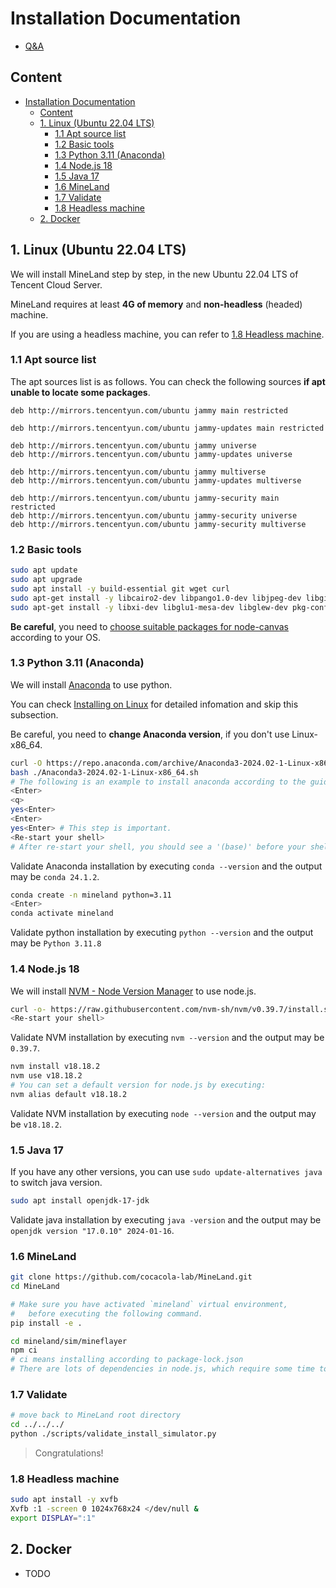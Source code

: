 # Installation Documentation

* [Q&A](./q&a.md)

## Content

- [Installation Documentation](#installation-documentation)
  - [Content](#content)
  - [1. Linux (Ubuntu 22.04 LTS)](#1-linux-ubuntu-2204-lts)
    - [1.1 Apt source list](#11-apt-source-list)
    - [1.2 Basic tools](#12-basic-tools)
    - [1.3 Python 3.11 (Anaconda)](#13-python-311-anaconda)
    - [1.4 Node.js 18](#14-nodejs-18)
    - [1.5 Java 17](#15-java-17)
    - [1.6 MineLand](#16-mineland)
    - [1.7 Validate](#17-validate)
    - [1.8 Headless machine](#18-Headless-machine)
  - [2. Docker](#2-docker)

## 1. Linux (Ubuntu 22.04 LTS)

We will install MineLand step by step, in the new Ubuntu 22.04 LTS of Tencent Cloud Server.

MineLand requires at least **4G of memory** and **non-headless** (headed) machine.

If you are using a headless machine, you can refer to [1.8 Headless machine](#18-Headless-machine).

### 1.1 Apt source list

The apt sources list is as follows. You can check the following sources **if apt unable to locate some packages**.

```
deb http://mirrors.tencentyun.com/ubuntu jammy main restricted

deb http://mirrors.tencentyun.com/ubuntu jammy-updates main restricted

deb http://mirrors.tencentyun.com/ubuntu jammy universe
deb http://mirrors.tencentyun.com/ubuntu jammy-updates universe

deb http://mirrors.tencentyun.com/ubuntu jammy multiverse
deb http://mirrors.tencentyun.com/ubuntu jammy-updates multiverse

deb http://mirrors.tencentyun.com/ubuntu jammy-security main restricted
deb http://mirrors.tencentyun.com/ubuntu jammy-security universe
deb http://mirrors.tencentyun.com/ubuntu jammy-security multiverse
```

### 1.2 Basic tools

```bash
sudo apt update
sudo apt upgrade
sudo apt install -y build-essential git wget curl
sudo apt-get install -y libcairo2-dev libpango1.0-dev libjpeg-dev libgif-dev librsvg2-dev # For node-canvas in node.js
sudo apt-get install -y libxi-dev libglu1-mesa-dev libglew-dev pkg-config # For headless-gl in node.js
```

**Be careful**,  you need to [choose suitable packages for node-canvas](https://github.com/Automattic/node-canvas?tab=readme-ov-file#compiling) according to your OS.

### 1.3 Python 3.11 (Anaconda)

We will install [Anaconda](https://www.anaconda.com/) to use python.

You can check [Installing on Linux](https://docs.anaconda.com/free/anaconda/install/linux/) for detailed infomation and skip this subsection.

Be careful, you need to **change Anaconda version**, if you don't use Linux-x86_64.

```bash
curl -O https://repo.anaconda.com/archive/Anaconda3-2024.02-1-Linux-x86_64.sh
bash ./Anaconda3-2024.02-1-Linux-x86_64.sh
# The following is an example to install anaconda according to the guideness.
<Enter>
<q>
yes<Enter>
<Enter>
yes<Enter> # This step is important.
<Re-start your shell>
# After re-start your shell, you should see a '(base)' before your shell prompt.
```

Validate Anaconda installation by executing `conda --version` and the output may be `conda 24.1.2`.

```bash
conda create -n mineland python=3.11
<Enter>
conda activate mineland
```

Validate python installation by executing `python --version` and the output may be `Python 3.11.8`

### 1.4 Node.js 18

We will install [NVM - Node Version Manager](https://github.com/nvm-sh/nvm) to use node.js.

```bash
curl -o- https://raw.githubusercontent.com/nvm-sh/nvm/v0.39.7/install.sh | bash
<Re-start your shell>
```

Validate NVM installation by executing `nvm --version` and the output may be `0.39.7`.

```bash
nvm install v18.18.2
nvm use v18.18.2
# You can set a default version for node.js by executing:
nvm alias default v18.18.2
```

Validate NVM installation by executing `node --version` and the output may be `v18.18.2`.

### 1.5 Java 17

If you have any other versions, you can use `sudo update-alternatives java` to switch java version.

```bash
sudo apt install openjdk-17-jdk
```

Validate java installation by executing `java -version` and the output may be `openjdk version "17.0.10" 2024-01-16`.

### 1.6 MineLand

```bash
git clone https://github.com/cocacola-lab/MineLand.git
cd MineLand

# Make sure you have activated `mineland` virtual environment,
#   before executing the following command.
pip install -e .

cd mineland/sim/mineflayer
npm ci
# ci means installing according to package-lock.json
# There are lots of dependencies in node.js, which require some time to install...
```

### 1.7 Validate

```bash
# move back to MineLand root directory
cd ../../../
python ./scripts/validate_install_simulator.py
```

> Congratulations!

### 1.8 Headless machine

```bash
sudo apt install -y xvfb
Xvfb :1 -screen 0 1024x768x24 </dev/null &
export DISPLAY=":1"
```

## 2. Docker

* TODO
